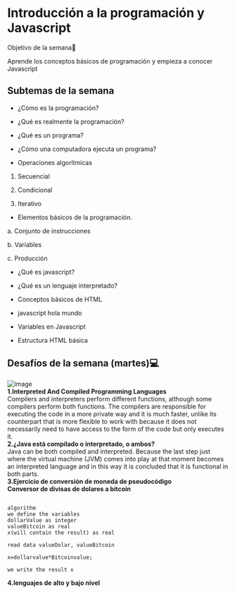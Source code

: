 #  Introducción a la programación y Javascript

Objetivo de la semana🏁

Aprende los conceptos básicos de programación y empieza a conocer Javascript

## Subtemas de la semana

+ ¿Cómo es la programación?

+ ¿Qué es realmente la programación?

+ ¿Qué es un programa?

+ ¿Cómo una computadora ejecuta un programa?

+ Operaciones algorítmicas

1. Secuencial

2. Condicional

3. Iterativo

+ Elementos básicos de la programación.

a. Conjunto de instrucciones

b. Variables

c. Producción

+ ¿Qué es javascript?

+ ¿Qué es un lenguaje interpretado?

+ Conceptos básicos de HTML

+ javascript hola mundo

+ Variables en Javascript

+ Estructura HTML básica  
## Desafíos de la semana (martes)💻
![image](https://user-images.githubusercontent.com/103481905/180600854-c143f7e9-0bf5-4b53-8623-9579ca1f8560.png)  
**1.Interpreted And Compiled Programming Languages**   
Compilers and interpreters perform different functions, although some compilers perform both functions. The compilers are responsible for executing the code in a more private way and it is much faster, unlike its counterpart that is more flexible to work with because it does not necessarily need to have access to the form of the code but only executes it.  
**2.¿Java está compilado o interpretado, o ambos?**    
Java can be both compiled and interpreted. Because the last step just where the virtual machine (JVM) comes into play at that moment becomes an interpreted language and in this way it is concluded that it is functional in both parts.  
**3.Ejercicio de conversión de moneda de pseudocódigo**    
**Conversor de divisas de dolares a bitcoin**
```

algorithm  
we define the variables  
dollarValue as integer  
valueBitcoin as real  
x(will contain the result) as real  

read data valueDolar, valueBitcoin  

x=dollarvalue*Bitcoinvalue;  

we write the result x 

```
**4.lenguajes de alto y bajo nivel**

